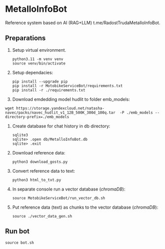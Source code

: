 # MetalloInfoBot
Reference system based on AI (RAG+LLM) t.me/RadostTrudaMetalloInfoBot. 


## Preparations
1. Setup virtual environment.
    ``` 
    python3.11 -m venv venv
    source venv/bin/activate
    ```
1. Setup dependacies:
    ```
    pip install --upgrade pip
    pip install -r MotobikeServiceBot/requirements.txt
    pip install -r ./requirements.txt
    ```
1. Download emdedding model hudlit to folder emb_models:
```
wget https://storage.yandexcloud.net/natasha-navec/packs/navec_hudlit_v1_12B_500K_300d_100q.tar  -P ./emb_models --directory-prefix=./emb_models 
```    

1. Create database for chat history in db directory:
    ```
    sqlite3
    sqlite> .open db/MetalloInfoBot.db
    sqlite> .exit
    ```

1. Download reference data:
    ```
    python3 download_gosts.py
    ```

1. Convert reference data to text:
    ```
    python3 html_to_txt.py
    ```
1. In separate console run a vector database (*chromaDB*):
    ```
    source MotobikeServiceBot/run_vector_db.sh 
    ```

1. Put reference data (text) as chunks to the vector database (*chromaDB*):
    ```
    source ./vector_data_gen.sh 
    ```

## Run bot

```
source bot.sh
```